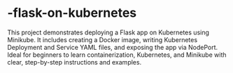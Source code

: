 # -flask-on-kubernetes
This project demonstrates deploying a Flask app on Kubernetes using Minikube. It includes creating a Docker image, writing Kubernetes Deployment and Service YAML files, and exposing the app via NodePort. Ideal for beginners to learn containerization, Kubernetes, and Minikube with clear, step-by-step instructions and examples.
